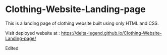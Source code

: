 # Clothing-Website-Landing-page

This is a landing page of clothing website built using only HTML and CSS.

Visit deployed website at : https://delta-legend.github.io/Clothing-Website-Landing-page/

Edited
